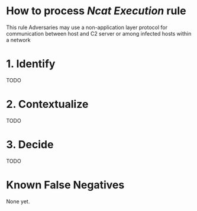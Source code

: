 # How to process *Ncat Execution* rule
This rule Adversaries may use a non-application layer protocol for communication between host and C2 server or among infected hosts within a network

# 1. Identify
TODO

# 2. Contextualize
TODO

# 3. Decide
TODO

# Known False Negatives
None yet.
